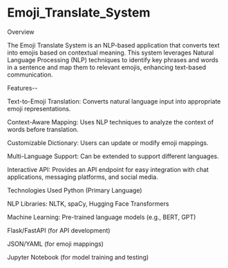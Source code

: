 # Emoji_Translate_System

Overview

The Emoji Translate System is an NLP-based application that converts text into emojis based on contextual meaning. This system leverages Natural Language Processing (NLP) techniques to identify key phrases and words in a sentence and map them to relevant emojis, enhancing text-based communication.

Features-- 

Text-to-Emoji Translation: Converts natural language input into appropriate emoji representations.

Context-Aware Mapping: Uses NLP techniques to analyze the context of words before translation.

Customizable Dictionary: Users can update or modify emoji mappings.

Multi-Language Support: Can be extended to support different languages.

Interactive API: Provides an API endpoint for easy integration with chat applications, messaging platforms, and social media.

Technologies Used
Python (Primary Language)

NLP Libraries: NLTK, spaCy, Hugging Face Transformers

Machine Learning: Pre-trained language models (e.g., BERT, GPT)

Flask/FastAPI (for API development)

JSON/YAML (for emoji mappings)

Jupyter Notebook (for model training and testing)

